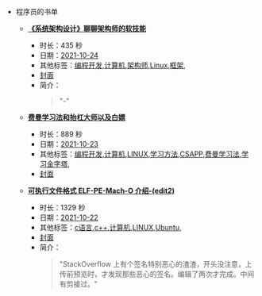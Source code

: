 - 程序员的书单

    - **[《系统架构设计》聊聊架构师的软技能](https://www.bilibili.com/video/BV17Q4y1q7wg)**
        - 时长：435 秒
        - 日期：[2021-10-24](../markmap/202110.html)
        - 其他标签：[编程开发](../markmap/编程开发.html),[计算机](../markmap/计算机.html),[架构师](../markmap/架构师.html),[Linux](../markmap/Linux.html),[框架](../markmap/框架.html),
        - [封面](http://i2.hdslb.com/bfs/archive/c0a021d629d6930a02dede68a75100da465d7084.jpg)
        - 简介：
            > "-"


    - **[费曼学习法和抬杠大师以及白嫖](https://www.bilibili.com/video/BV12f4y1g7LH)**
        - 时长：889 秒
        - 日期：[2021-10-23](../markmap/202110.html)
        - 其他标签：[编程开发](../markmap/编程开发.html),[计算机](../markmap/计算机.html),[LINUX](../markmap/LINUX.html),[学习方法](../markmap/学习方法.html),[CSAPP](../markmap/CSAPP.html),[费曼学习法](../markmap/费曼学习法.html),[学习金字塔](../markmap/学习金字塔.html),
        - [封面](http://i2.hdslb.com/bfs/archive/0c77369a84425c41f8246c2eb3517f8a4e26c636.jpg)

    - **[可执行文件格式 ELF-PE-Mach-O 介绍-(edit2)](https://www.bilibili.com/video/BV1LR4y1J7Ne)**
        - 时长：1329 秒
        - 日期：[2021-10-22](../markmap/202110.html)
        - 其他标签：[c语言](../markmap/c语言.html),[c++](../markmap/c++.html),[计算机](../markmap/计算机.html),[LINUX](../markmap/LINUX.html),[Ubuntu](../markmap/Ubuntu.html),
        - [封面](http://i2.hdslb.com/bfs/archive/22a1964d6ff791d6709a748b50d37786134a453e.jpg)
        - 简介：
            > "StackOverflow 上有个签名特别恶心的渣渣，开头没注意，上传前预览时，才发现那些恶心的签名。编辑了两次才完成。中间有剪接过。"

